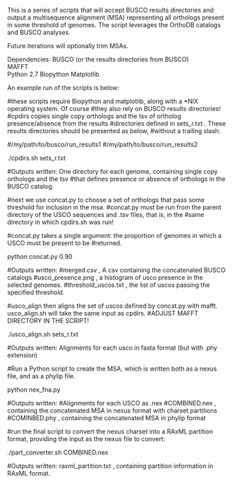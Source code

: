 This is a series of scripts that will accept BUSCO results directories and output a multisequence alignment (MSA) representing all orthologs present in some threshold of genomes.  The script leverages the OrthoDB catalogs and BUSCO analyses.

Future iterations will optionally trim MSAs.

Dependencies:
BUSCO (or the results directories from BUSCO)  
MAFFT  
Python 2.7
    Biopython
    Matplotlib  

An example run of the scripts is below:  

#these scripts require Biopython and matplotlib, along with a *NIX operating system.  Of course
#they also rely on BUSCO results directories!
#cpdirs copies single copy orthologs and the tsv of ortholog presence/absence from the results 
#directories defined in sets_r.txt .  These results directories should be presented as below, 
#without a trailing slash:

#/my/path/to/busco/run_results1
#/my/path/to/busco/run_results2

./cpdirs.sh sets_r.txt

#Outputs written: One directory for each genome, containing single copy orthologs and the tsv
#that defines presence or absence of orthologs in the BUSCO catalog.

#next we use concat.py to choose a set of orthologs that pass some threshold for inclusion in the msa.
#concat.py must be run from the parent directory of the USCO sequences and .tsv files, that is, in the 
#same directory in which cpdirs.sh was run!

#concat.py takes a single argument: the proportion of genomes in which a USCO must be present to be #returned.

python concat.py 0.90

#Outputs written: 
#merged.csv , A csv containing the concatenated BUSCO catalogs
#usco_presence.png , a histogram of usco presence in the selected genomes.
#threshold_uscos.txt , the list of uscos passing the specified threshold.

#usco_align then aligns the set of uscos defined by concat.py with mafft. usco_align.sh will take the same input as cpdirs.
#ADJUST MAFFT DIRECTORY IN THE SCRIPT! 

./usco_align.sh sets_r.txt

#Outputs written: Alignments for each usco in fasta format (but with .phy extension)

#Run a Python script to create the MSA, which is written both as a nexus file, and as a phylip file.

python nex_fna.py

#Outputs written: 
#Alignments for each USCO as .nex
#COMBINED.nex , containing the concatenated MSA in nexus format with charset partitions
#COMINBED.phy , containing the concatenated MSA in phylip format

#run the final script to convert the nexus charset into a RAxML partition format, providing the input as the nexus file to convert:

./part_converter.sh COMBINED.nex

#Outputs written: raxml_partition.txt , containing partition information in RAxML format.
